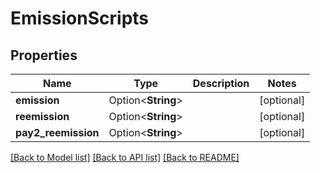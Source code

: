# EmissionScripts

## Properties

Name | Type | Description | Notes
------------ | ------------- | ------------- | -------------
**emission** | Option<**String**> |  | [optional]
**reemission** | Option<**String**> |  | [optional]
**pay2_reemission** | Option<**String**> |  | [optional]

[[Back to Model list]](../README.md#documentation-for-models) [[Back to API list]](../README.md#documentation-for-api-endpoints) [[Back to README]](../README.md)


